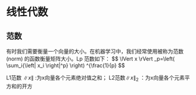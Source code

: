 # 线性代数

## 范数
有时我们需要衡量一个向量的大小。在机器学习中，我们经常使用被称为范数(norm) 的函数衡量矩阵大小。Lp 范数如下：
$$
\lVert x \rVert _p=\left( \sum_i{\left| x_i \right|^p} \right) ^{\frac{1}{p}
$$

L1范数 $\lVert x \rVert$ :为x向量各个元素绝对值之和；
L2范数$\lVert x \rVert _2$ ：为x向量各个元素平方和的开方
